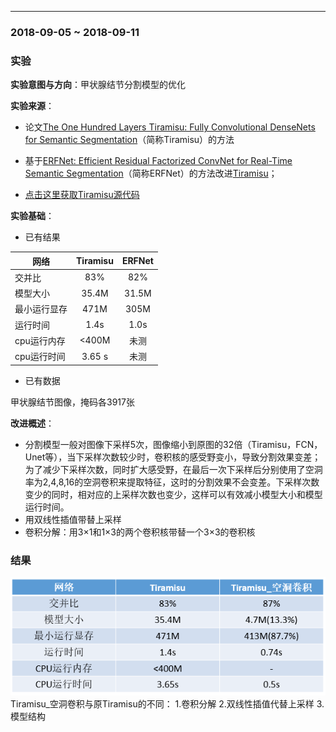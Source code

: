 ﻿---
### 2018-09-05 ~ 2018-09-11

###  **实验** 

**实验意图与方向**：甲状腺结节分割模型的优化

**实验来源**：
- 论文[The One Hundred Layers Tiramisu: Fully Convolutional DenseNets for Semantic Segmentation](https://arxiv.org/abs/1611.09326)（简称Tiramisu）的方法
- 基于[ERFNet: Efficient Residual Factorized ConvNet for Real-Time Semantic Segmentation](https://ieeexplore.ieee.org/document/8063438/?reload=true)（简称ERFNet）的方法改进[Tiramisu](https://arxiv.org/abs/1611.09326)；
	
- [点击这里获取Tiramisu源代码](https://github.com/HasnainRaz/FC-DenseNet-TensorFlow)

**实验基础**：

- 已有结果

| 网络        | Tiramisu   |  ERFNet |
| ---------   | :-------:  | :----:  |
| 交并比      | 83%        |   82%   |
| 模型大小    |   35.4M    |   31.5M |
| 最小运行显存|    471M    |   305M  |
|   运行时间  |    1.4s    |   1.0s  |
| cpu运行内存|    <400M   |   未测  |
| cpu运行时间|    3.65  s    |   未测  |
- 已有数据 

甲状腺结节图像，掩码各3917张

**改进概述**：
- 分割模型一般对图像下采样5次，图像缩小到原图的32倍（Tiramisu，FCN，Unet等），当下采样次数较少时，卷积核的感受野变小，导致分割效果变差；为了减少下采样次数，同时扩大感受野，在最后一次下采样后分别使用了空洞率为2,4,8,16的空洞卷积来提取特征，这时的分割效果不会变差。下采样次数变少的同时，相对应的上采样次数也变少，这样可以有效减小模型大小和模型运行时间。
- 用双线性插值带替上采样
- 卷积分解：用3×1和1×3的两个卷积核带替一个3×3的卷积核


### **结果**
![此处输入图片的描述](./picture.png)
	Tiramisu_空洞卷积与原Tiramisu的不同： 1.卷积分解 2.双线性插值代替上采样 3.模型结构
